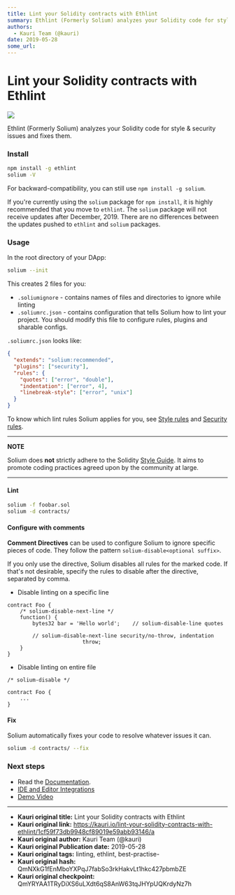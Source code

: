 ```yaml
---
title: Lint your Solidity contracts with Ethlint
summary: Ethlint (Formerly Solium) analyzes your Solidity code for style & security issues and fixes them. Installnpm install -g ethlint solium -V For backward-compatibility, you can still use npm install -g solium. If youre currently using the solium package for npm install, it is highly recommended that you move to ethlint. The solium package will not receive updates after December, 2019. There are no differences between the updates pushed to ethlint and solium packages. Usage In the root directory of
authors:
  - Kauri Team (@kauri)
date: 2019-05-28
some_url: 
---
```


# Lint your Solidity contracts with Ethlint

![](https://ipfs.infura.io/ipfs/QmdB7bqHShAvbtpEeg8L57FW4t1BA7kHKu2cHhUhbH6Lcr)


Ethlint (Formerly Solium) analyzes your Solidity code for style & security issues and fixes them.

### Install

```bash
npm install -g ethlint
solium -V
```

For backward-compatibility, you can still use `npm install -g solium`.

If you're currently using the `solium` package for `npm install`, it is highly recommended that you move to `ethlint`. The `solium` package will not receive updates after December, 2019. There are no differences between the updates pushed to `ethlint` and `solium` packages.

### Usage

In the root directory of your DApp:

```bash
solium --init
```

This creates 2 files for you:
- `.soliumignore` - contains names of files and directories to ignore while linting
- `.soliumrc.json` - contains configuration that tells Solium how to lint your project. You should modify this file to configure rules, plugins and sharable configs.

`.soliumrc.json` looks like:

```json
{
  "extends": "solium:recommended",
  "plugins": ["security"],
  "rules": {
    "quotes": ["error", "double"],
    "indentation": ["error", 4],
    "linebreak-style": ["error", "unix"]
  }
}
```

To know which lint rules Solium applies for you, see [Style rules](http://ethlint.readthedocs.io/en/latest/user-guide.html#list-of-style-rules) and [Security rules](https://www.npmjs.com/package/solium-plugin-security#list-of-rules).

---
**NOTE**

Solium does **not** strictly adhere to the Solidity [Style Guide](http://solidity.readthedocs.io/en/latest/style-guide.html). It aims to promote coding practices agreed upon by the community at large.

---

#### Lint

```bash
solium -f foobar.sol
solium -d contracts/
```

#### Configure with comments

**Comment Directives** can be used to configure Solium to ignore specific pieces of code.
They follow the pattern `solium-disable<optional suffix>`.

If you only use the directive, Solium disables all rules for the marked code. If that's not desirable, specify the rules to disable after the directive, separated by comma.

- Disable linting on a specific line

```
contract Foo {
	/* solium-disable-next-line */
	function() {
		bytes32 bar = 'Hello world';	// solium-disable-line quotes

		// solium-disable-next-line security/no-throw, indentation
						throw;
	}
}
```

- Disable linting on entire file

```
/* solium-disable */

contract Foo {
	...
}
```

#### Fix

Solium automatically fixes your code to resolve whatever issues it can.

```bash
solium -d contracts/ --fix
```

### Next steps

- Read the [Documentation](https://ethlint.readthedocs.io/).
- [IDE and Editor Integrations](http://solium.readthedocs.io/en/latest/user-guide.html#index-9)
- [Demo Video](https://www.youtube.com/watch?v=MlQ6fzwixpI)



---

- **Kauri original title:** Lint your Solidity contracts with Ethlint
- **Kauri original link:** https://kauri.io/lint-your-solidity-contracts-with-ethlint/1cf59f73db9948cf89019e59abb93146/a
- **Kauri original author:** Kauri Team (@kauri)
- **Kauri original Publication date:** 2019-05-28
- **Kauri original tags:** linting, ethlint, best-practise-
- **Kauri original hash:** QmNXkG1fEnMboYXPqJ7fabSo3rkHakvLt1hkc427pbmbZE
- **Kauri original checkpoint:** QmYRYAA1TRyDiXS6uLXdt6qS8AnW63tqJHYpUQKrdyNz7h



